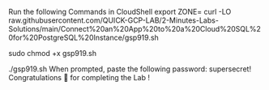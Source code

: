 Run the following Commands in CloudShell
export ZONE=
curl -LO raw.githubusercontent.com/QUICK-GCP-LAB/2-Minutes-Labs-Solutions/main/Connect%20an%20App%20to%20a%20Cloud%20SQL%20for%20PostgreSQL%20Instance/gsp919.sh

sudo chmod +x gsp919.sh

./gsp919.sh
When prompted, paste the following password:
supersecret!
Congratulations 🎉 for completing the Lab !